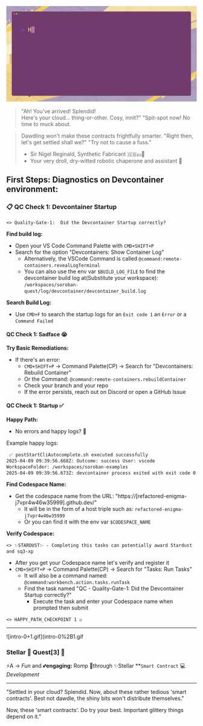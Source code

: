 ![intro-0-0.gif](intro-0-0.gif)

> "Ah! You've arrived!  Splendid!  
> Here's your cloud... thing-or-other. Cosy, innit?"
> "Spit-spot now!  No time to muck about.

> Dawdling won't make these contracts
> frightfully smarter.
> "Right then, let's get settled shall we?"
> "Try not to cause a fuss."
>
> - Sir Nigel Reginald, Synthetic Fabricant 🇬🇧💷🍻
> - Your very droll, dry-witted robotic chaperone and assistant 🤖

## First Steps: Diagnostics on Devcontainer environment:

### 📋 QC Check 1:  Devcontainer Startup

```
<> Quality-Gate-1:  Did the Devcontainer Startup correctly?
```

**Find build log:**

- Open your VS Code Command Palette with `CMD+SHIFT+P`
- Search for the option "Devcontainers:  Show Container Log"
    - Alternatively, the VSCode Command is called `@command:remote-containers.revealLogTerminal`
    - You can also use the env var `$BUILD_LOG_FILE` to
      find the devcontainer build log at(Substitute your workspace):
      `/workspaces/soroban-quest/log/devcontainer/devcontainer_build.log`

**Search Build Log:**

- Use `CMD+F` to search the startup logs for an `Exit code 1` an `Error` or a `Command Failed`

#### QC Check 1: Sadface 😭

**Try Basic Remediations:**

- If there's an error:
    - `CMD+SHIFT+P` -> Command Palette(CP) -> Search for "Devcontainers: Rebuild Container"
    - Or the Command:  `@command:remote-containers.rebuildContainer`
    - Check your branch and your repo
    - If the error persists, reach out on Discord or open a GitHub Issue

#### QC Check 1: Startup ✅

**Happy Path:**

- No errors and happy logs? 🙌

Example happy logs:

```
 ✅ postStartCliAutocomplete.sh executed successfully
2025-04-09 09:39:56.668Z: Outcome: success User: vscode WorkspaceFolder: /workspaces/soroban-examples
2025-04-09 09:39:56.673Z: devcontainer process exited with exit code 0
```

**Find Codespace Name:**

- Get the codespace name from the URL:  "https://[refactored-enigma-j7vpr4w46w35999].github.dev/"
    - It will be in the form of a host triple such as: `refactored-enigma-j7vpr4w46w35999`
    - Or you can find it with the env var `$CODESPACE_NAME`

**Verify Codespace:**

```
<> ✨STARDUST✨ - Completing this tasks can potentially award Stardust and sq3-xp
```

- After you get your Codespace name let's verify and register it
- `CMD+SHIFT+P` -> Command Palette(CP) -> Search for "Tasks: Run Tasks"
    - It will also be a command named: `@command:workbench.action.tasks.runTask`
    - Find the task named "QC - Quality-Gate-1:  Did the Devcontainer Startup correctly?"
        - Execute the task and enter your Codespace name when prompted then submit

```
<> HAPPY_PATH_CHECKPOINT 1 ☑️
```

----

![intro-0+1.gif](intro-0%2B1.gif

### Stellar 💫 **Quest[3]** 🌟

⚡️A -> _Fun_ and 💕**engaging:** Romp 💃through
✨Stellar **`Smart Contract` 💻 _Development_

----

"Settled in your cloud? Splendid. Now, about these rather tedious 'smart contracts'.
Best not dawdle, the shiny bits won't distribute themselves."

Now, these 'smart contracts'. Do try your best. Important glittery things depend on
it."
